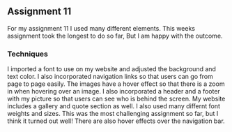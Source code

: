 ## Assignment 11

For my assignment 11 I used many different elements. This weeks assignment took the longest to do so far, But I am happy with the outcome. 

### Techniques
I imported a font to use on my website and adjusted the background and text color. I also incorporated navigation links so that users can go from page to page easily. The images have a hover effect so that there is a zoom in when hovering over an image. I also incorporated a header and a footer with my picture so that users can see who is behind the screen. My website includes a gallery and quote section as well. I also used many differnt font weights and sizes. This was the most challenging assignment so far, but I think it turned out well! There are also hover effects over the navigation bar. 
